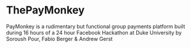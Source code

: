 ThePayMonkey
============

PayMonkey is a rudimentary but functional group payments platform built during 16 hours of a 24 hour Facebook Hackathon at Duke University by Soroush Pour, Fabio Berger &amp; Andrew Gerst